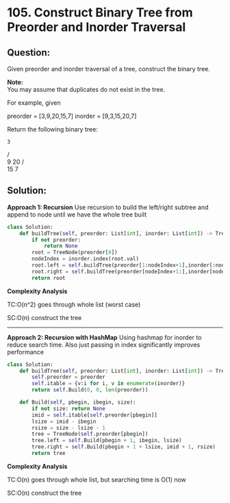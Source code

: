 
# 105. Construct Binary Tree from Preorder and Inorder Traversal

  

  

## Question:

Given preorder and inorder traversal of a tree, construct the binary tree.

**Note:**  
You may assume that duplicates do not exist in the tree.

For example, given

preorder = [3,9,20,15,7]
inorder = [9,3,15,20,7]

Return the following binary tree:

    3
   / \
  9  20
    /  \
   15   7
   
## Solution:

  
**Approach 1: Recursion**
Use recursion to build the left/right subtree and append to node until we have the whole tree built
```python
class Solution:
    def buildTree(self, preorder: List[int], inorder: List[int]) -> TreeNode:
        if not preorder:
            return None
        root = TreeNode(preorder[0])
        nodeIndex = inorder.index(root.val)
        root.left = self.buildTree(preorder[1:nodeIndex+1],inorder[:nodeIndex])
        root.right = self.buildTree(preorder[nodeIndex+1:],inorder[nodeIndex+1:])
        return root
```
  

**Complexity Analysis**

TC:O(n^2) goes through whole list (worst case)

SC:O(n) construct the tree

---

**Approach 2: Recursion with HashMap**
Using hashmap for inorder to reduce search time. 
Also just passing in index significantly improves performance
```python
class Solution:
    def buildTree(self, preorder: List[int], inorder: List[int]) -> TreeNode:
        self.preorder = preorder
        self.itable = {v:i for i, v in enumerate(inorder)}
        return self.Build(0, 0, len(preorder))

    def Build(self, pbegin, ibegin, size):
        if not size: return None
        imid = self.itable[self.preorder[pbegin]]
        lsize = imid - ibegin
        rsize = size - lsize - 1
        tree = TreeNode(self.preorder[pbegin])
        tree.left = self.Build(pbegin + 1, ibegin, lsize)
        tree.right = self.Build(pbegin + 1 + lsize, imid + 1, rsize)
        return tree
```
  

**Complexity Analysis**

  

TC:O(n) goes through whole list, but searching time is O(1) now

SC:O(n) construct the tree
